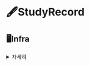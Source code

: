 # 🖋StudyRecord
## 🖥Infra
<details>
    <summary>자세히</summary>

<!-- summary 아래 한칸 공백 두고 내용 삽입 -->

</details>
